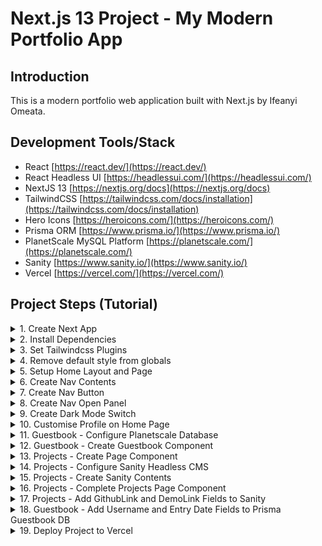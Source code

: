 # Next.js 13 Project - My Modern Portfolio App

## Introduction

This is a modern portfolio web application built with Next.js by Ifeanyi Omeata.

## Development Tools/Stack

- React [https://react.dev/](https://react.dev/)
- React Headless UI [https://headlessui.com/](https://headlessui.com/)
- NextJS 13 [https://nextjs.org/docs](https://nextjs.org/docs)
- TailwindCSS [https://tailwindcss.com/docs/installation](https://tailwindcss.com/docs/installation)
- Hero Icons [https://heroicons.com/](https://heroicons.com/)
- Prisma ORM [https://www.prisma.io/](https://www.prisma.io/)
- PlanetScale MySQL Platform [https://planetscale.com/](https://planetscale.com/)
- Sanity [https://www.sanity.io/](https://www.sanity.io/)
- Vercel [https://vercel.com/](https://vercel.com/)

## Project Steps (Tutorial)

<details>
<summary>1. Create Next App</summary>

# Create Next App

### [https://github.com/omeatai/next-project-my-portfolio/commit/3fe670fc72b4d67bd71568153111beb24a28a5fd](https://github.com/omeatai/next-project-my-portfolio/commit/3fe670fc72b4d67bd71568153111beb24a28a5fd)

```x
npx create-next-app@latest .
```

```x
npx create-next-app@13.4.12 . && npm i next@13
```

```x
npx create-next-app@13 <app-name> && cd <app-name> && npm i next@13
```

<img width="1270" alt="image" src="https://github.com/omeatai/next-project-my-portfolio/assets/32337103/424133bb-cd58-4a68-a982-0c92873da242">

<img width="654" alt="image" src="https://github.com/omeatai/next-project-my-portfolio/assets/32337103/971106bf-bca8-46d3-9a11-e5728c0a7fcd">

# #End</details>

<details>
<summary>2. Install Dependencies </summary>

# Install Dependencies

### [https://github.com/omeatai/next-project-my-portfolio/commit/fe3adb5c290d2200f53d4a0cf42646da86d18410](https://github.com/omeatai/next-project-my-portfolio/commit/fe3adb5c290d2200f53d4a0cf42646da86d18410)

# Install Prisma, Tailwindcss Typography and Forms

```x
npm i -D prisma @tailwindcss/typography @tailwindcss/forms
```

# Install NextJS Themes, React Headless UI, Prisma Client, Next Sanity

```x
npm i next-themes @headlessui/react @prisma/client next-sanity
```

# #End</details>

<details>
<summary>3. Set Tailwindcss Plugins</summary>

# Set Tailwindcss Plugins

### [https://github.com/omeatai/next-project-my-portfolio/commit/e7a8547e47271d0afb127be699d444a6d02be2a8](https://github.com/omeatai/next-project-my-portfolio/commit/e7a8547e47271d0afb127be699d444a6d02be2a8)

<img width="1122" alt="image" src="https://github.com/omeatai/next-project-my-portfolio/assets/32337103/1310751b-a9e8-4718-b491-ccfb6f237573">

# #End</details>

<details>
<summary>4. Remove default style from globals</summary>

# Remove default style from globals

### [https://github.com/omeatai/next-project-my-portfolio/commit/8b87a614b45b2173060d34d5cbc5761ee58c68f7](https://github.com/omeatai/next-project-my-portfolio/commit/8b87a614b45b2173060d34d5cbc5761ee58c68f7)

<img width="1122" alt="image" src="https://github.com/omeatai/next-project-my-portfolio/assets/32337103/e0681075-78cd-4f83-aef4-ca41aaf03014">

# #End</details>

<details>
<summary>5. Setup Home Layout and Page</summary>

# Setup Home Layout and Page

### [https://github.com/omeatai/next-project-my-portfolio/commit/88fdd8edeebf42b84af0e92bc80b2e7d8591e5fc](https://github.com/omeatai/next-project-my-portfolio/commit/88fdd8edeebf42b84af0e92bc80b2e7d8591e5fc)

### [https://tailwindcss.com/docs/installation](https://tailwindcss.com/docs/installation)

<img width="1122" alt="image" src="https://github.com/omeatai/next-project-my-portfolio/assets/32337103/e00359b6-67ca-4895-874e-b689d58b38df">
<img width="1122" alt="image" src="https://github.com/omeatai/next-project-my-portfolio/assets/32337103/0b198d51-d98f-4f35-bfef-35f8c3da4cc4">
<img width="1268" alt="image" src="https://github.com/omeatai/next-project-my-portfolio/assets/32337103/e7302904-3909-4842-8150-abd9cd8316f4">

# #End</details>

<details>
<summary>6. Create Nav Contents </summary>

# Create Nav Contents

### [https://github.com/omeatai/next-project-my-portfolio/commit/4f6667f10ef540fd5612f2e548d63f5e35110e4e](https://github.com/omeatai/next-project-my-portfolio/commit/4f6667f10ef540fd5612f2e548d63f5e35110e4e)

### [https://headlessui.com/react/disclosure](https://headlessui.com/react/disclosure)

### [https://tailwindcss.com/docs/installation](https://tailwindcss.com/docs/installation)

<img width="1129" alt="image" src="https://github.com/omeatai/next-project-my-portfolio/assets/32337103/a88cd0d6-fce9-4443-9f6f-9a9c36bc64af">
<img width="1129" alt="image" src="https://github.com/omeatai/next-project-my-portfolio/assets/32337103/519c309d-be36-45c3-80d6-116cc3c5e864">
<img width="1129" alt="image" src="https://github.com/omeatai/next-project-my-portfolio/assets/32337103/6da77f85-e6bc-4bbb-ba4b-12e42d5df6ed">
<img width="1241" alt="image" src="https://github.com/omeatai/next-project-my-portfolio/assets/32337103/d3d62e86-0e60-49b4-a66d-ba8173fa647a">

# #End</details>

<details>
<summary>7. Create Nav Button </summary>

# Create Nav Button

### [https://github.com/omeatai/next-project-my-portfolio/commit/075bde05bde6de022c48fe9dbace355857fbbf29](https://github.com/omeatai/next-project-my-portfolio/commit/075bde05bde6de022c48fe9dbace355857fbbf29)

### [https://heroicons.com/](https://heroicons.com/)

### [https://headlessui.com/react/disclosure](https://headlessui.com/react/disclosure)

### [https://tailwindcss.com/docs/installation](https://tailwindcss.com/docs/installation)

<img width="1184" alt="image" src="https://github.com/omeatai/next-project-my-portfolio/assets/32337103/f020d70e-6e77-4bf6-aee8-50f689fa5a27">
<img width="1184" alt="image" src="https://github.com/omeatai/next-project-my-portfolio/assets/32337103/a6f8cc89-2758-4cdb-b4c2-c9dbb9fb5e4a">

<img width="1125" alt="image" src="https://github.com/omeatai/next-project-my-portfolio/assets/32337103/43c3e49a-61ee-455f-bfba-029c64e941bc">
<img width="1203" alt="image" src="https://github.com/omeatai/next-project-my-portfolio/assets/32337103/5f391bfd-93b1-4bc5-8f19-8e772cc99541">

# #End</details>

<details>
<summary>8. Create Nav Open Panel </summary>

# Create Nav Open Panel

### [https://github.com/omeatai/next-project-my-portfolio/commit/642dfb95a6257ce2c7eeb42d4513296dcb3b8da7](https://github.com/omeatai/next-project-my-portfolio/commit/642dfb95a6257ce2c7eeb42d4513296dcb3b8da7)

<img width="1126" alt="image" src="https://github.com/omeatai/next-project-my-portfolio/assets/32337103/b9c9836b-6239-4ebc-9ed2-64009118021a">
<img width="1126" alt="image" src="https://github.com/omeatai/next-project-my-portfolio/assets/32337103/da1cb7e8-c5d0-4507-b7d5-f01dcd09599e">
<img width="1126" alt="image" src="https://github.com/omeatai/next-project-my-portfolio/assets/32337103/94c90e11-9965-459a-958e-bf4d41e9817d">
<img width="1247" alt="image" src="https://github.com/omeatai/next-project-my-portfolio/assets/32337103/8e8568fe-7b4f-4afe-a844-ead3c10421e4">
<img width="1247" alt="image" src="https://github.com/omeatai/next-project-my-portfolio/assets/32337103/09ab796a-1d03-4d7b-a58a-ea9aba148262">
<img width="1247" alt="image" src="https://github.com/omeatai/next-project-my-portfolio/assets/32337103/c6b6c1a2-bfd6-47fa-a3fc-854ad5715842">

# #End</details>

<details>
<summary>9. Create Dark Mode Switch </summary>

# Create Dark Mode Switch

### [https://github.com/omeatai/next-project-my-portfolio/commit/b55237499ebb7a9d3de84453322d44ce7b95a7a3](https://github.com/omeatai/next-project-my-portfolio/commit/b55237499ebb7a9d3de84453322d44ce7b95a7a3)

<img width="1239" alt="image" src="https://github.com/omeatai/next-project-my-portfolio/assets/32337103/54fb8f79-47ea-4ec2-bfd0-b606543125ab">
<img width="1127" alt="image" src="https://github.com/omeatai/next-project-my-portfolio/assets/32337103/f6678b42-56e2-41e8-a10c-fe7a301e9246">
<img width="1127" alt="image" src="https://github.com/omeatai/next-project-my-portfolio/assets/32337103/2cf50318-09e3-464f-b4fe-bd65c613898d">
<img width="1127" alt="image" src="https://github.com/omeatai/next-project-my-portfolio/assets/32337103/86bd0adc-1131-41ae-aff2-020cf8c13632">
<img width="1127" alt="image" src="https://github.com/omeatai/next-project-my-portfolio/assets/32337103/60a0b74a-007e-4b30-9079-6741437498f0">
<img width="1127" alt="image" src="https://github.com/omeatai/next-project-my-portfolio/assets/32337103/7cca6543-e5f4-4cfa-8afa-99ef4eeffed2">
<img width="1239" alt="image" src="https://github.com/omeatai/next-project-my-portfolio/assets/32337103/d6c4f884-867d-41e6-8327-bc459c6389b3">
<img width="1239" alt="image" src="https://github.com/omeatai/next-project-my-portfolio/assets/32337103/cc19a34c-c429-4464-b3ad-ab171dbba25f">
<img width="1239" alt="image" src="https://github.com/omeatai/next-project-my-portfolio/assets/32337103/2a5a58cc-8e03-4f1d-8a25-97a70e233f4d">
<img width="1239" alt="image" src="https://github.com/omeatai/next-project-my-portfolio/assets/32337103/05dd4381-8cc5-49f6-a657-3b1f1077d2c3">

# #End</details>

<details>
<summary>10. Customise Profile on Home Page </summary>

# Customise Profile on Home Page

### [https://github.com/omeatai/next-project-my-portfolio/commit/ac47c962a9e5cf452ad195c981214498b281c840](https://github.com/omeatai/next-project-my-portfolio/commit/ac47c962a9e5cf452ad195c981214498b281c840)

<img width="1123" alt="image" src="https://github.com/omeatai/next-project-my-portfolio/assets/32337103/b5439484-eb57-47cb-9af4-d28dada939af">
<img width="1408" alt="image" src="https://github.com/omeatai/next-project-my-portfolio/assets/32337103/ac7c6c94-c5b1-4f2d-a5f7-1609c75f9478">
<img width="1227" alt="image" src="https://github.com/omeatai/next-project-my-portfolio/assets/32337103/7af0fd3c-0222-48e9-a6a1-0fff34490e20">
<img width="1235" alt="image" src="https://github.com/omeatai/next-project-my-portfolio/assets/32337103/6fc0f56f-ae03-41b4-ac82-8594416c5040">

# #End</details>

<details>
<summary>11. Guestbook - Configure Planetscale Database </summary>

# Guestbook - Configure Planetscale Database

### [https://github.com/omeatai/next-project-my-portfolio/commit/609b64a9e3a137cb8a117ef2fda27a10a435e0ce](https://github.com/omeatai/next-project-my-portfolio/commit/609b64a9e3a137cb8a117ef2fda27a10a435e0ce)

### [https://app.planetscale.com/](https://app.planetscale.com/)

### [https://www.prisma.io/docs/guides/other/troubleshooting-orm/help-articles/nextjs-prisma-client-dev-practices](https://www.prisma.io/docs/guides/other/troubleshooting-orm/help-articles/nextjs-prisma-client-dev-practices)

### Initialise Prisma

```x
npx prisma init
```

### Push Prisma Schema Model into Database

```x
npx prisma db push
```

<img width="1269" alt="image" src="https://github.com/omeatai/next-project-my-portfolio/assets/32337103/edd5382e-4de2-4bdf-ba5b-0604c26ae623">
<img width="1269" alt="image" src="https://github.com/omeatai/next-project-my-portfolio/assets/32337103/9541f27f-df36-4b88-a1f3-e3f2ac83e90c">
<img width="1269" alt="image" src="https://github.com/omeatai/next-project-my-portfolio/assets/32337103/11a37387-8f7b-46fb-885c-63099e5803d9">
<img width="1269" alt="image" src="https://github.com/omeatai/next-project-my-portfolio/assets/32337103/544c842b-acc3-4530-9710-4cd9bf67cf40">
<img width="1269" alt="image" src="https://github.com/omeatai/next-project-my-portfolio/assets/32337103/df7ba484-e35d-424f-a70b-770b56f507e7">
<img width="1269" alt="image" src="https://github.com/omeatai/next-project-my-portfolio/assets/32337103/3a27ece7-5cd1-48a0-b794-1ca3953dcfca">
<img width="1269" alt="image" src="https://github.com/omeatai/next-project-my-portfolio/assets/32337103/5d9a487e-3a85-4978-84b1-50d097ec58b8">
<img width="1269" alt="Screenshot 2023-11-09 at 5 00 27 PM" src="https://github.com/omeatai/next-project-my-portfolio/assets/32337103/ad1f897e-c945-41e9-89c8-db2640eeedab">
<img width="1124" alt="image" src="https://github.com/omeatai/next-project-my-portfolio/assets/32337103/34c56e61-c134-4150-bee4-53bf5d7c4063">
<img width="1269" alt="image" src="https://github.com/omeatai/next-project-my-portfolio/assets/32337103/7144612e-9316-443d-a008-fd8546360ff0">
<img width="1124" alt="Screenshot 2023-11-09 at 5 16 28 PM" src="https://github.com/omeatai/next-project-my-portfolio/assets/32337103/9a40a069-fcfa-4f01-8a45-26d210b9ec79">
<img width="1124" alt="image" src="https://github.com/omeatai/next-project-my-portfolio/assets/32337103/d63eb75c-a28c-47ee-bf23-5ec23ef2d117">
<img width="1124" alt="image" src="https://github.com/omeatai/next-project-my-portfolio/assets/32337103/00568c24-2792-4296-979a-cf3cafebf001">

# #End</details>

<details>
<summary>12. Guestbook - Create Guestbook Component </summary>

# Guestbook - Create Guestbook Component

### [https://github.com/omeatai/next-project-my-portfolio/commit/d7e31fe7964aad693d1d2021c220e145a832adf7](https://github.com/omeatai/next-project-my-portfolio/commit/d7e31fe7964aad693d1d2021c220e145a832adf7)

# View Database in Prisma Studio

```x
npx prisma studio
```

<img width="1162" alt="image" src="https://github.com/omeatai/next-project-my-portfolio/assets/32337103/7c403c71-ff9e-4ba2-81b2-1af371adec85">
<img width="1122" alt="image" src="https://github.com/omeatai/next-project-my-portfolio/assets/32337103/8a8c9e28-58ed-472f-818b-140d4aae3a6b">
<img width="1122" alt="image" src="https://github.com/omeatai/next-project-my-portfolio/assets/32337103/155a6322-8e8a-47d3-97ac-88bcbed00b41">
<img width="1122" alt="image" src="https://github.com/omeatai/next-project-my-portfolio/assets/32337103/1602099a-35c6-4b16-bbfa-13a9ee4ea45d">
<img width="1122" alt="image" src="https://github.com/omeatai/next-project-my-portfolio/assets/32337103/2a9a46ea-9902-4cb3-ba7b-9f0ec881d83d">
<img width="1122" alt="image" src="https://github.com/omeatai/next-project-my-portfolio/assets/32337103/6e4df1f2-24a8-470b-9caf-d219ab309030">
<img width="1162" alt="image" src="https://github.com/omeatai/next-project-my-portfolio/assets/32337103/6826d193-ef50-47dd-8ec5-43ae8c9a1d76">
<img width="1162" alt="image" src="https://github.com/omeatai/next-project-my-portfolio/assets/32337103/1b0edac3-dbed-4bfd-9df8-23fcadd56318">
<img width="1162" alt="image" src="https://github.com/omeatai/next-project-my-portfolio/assets/32337103/cbcd5fb8-0480-4a6f-b4ee-a34afcb5d588">
<img width="1162" alt="image" src="https://github.com/omeatai/next-project-my-portfolio/assets/32337103/9ca81267-2b69-42dd-9de2-fe53fb6db855">

# #End</details>

<details>
<summary>13. Projects - Create Page Component </summary>

# Projects - Create Page Component

### [https://github.com/omeatai/next-project-my-portfolio/commit/b73a33fdfb5a13d4992944b90e6ab63970774499](https://github.com/omeatai/next-project-my-portfolio/commit/b73a33fdfb5a13d4992944b90e6ab63970774499)

<img width="1126" alt="image" src="https://github.com/omeatai/next-project-my-portfolio/assets/32337103/bc51f65d-d9e0-4218-9156-20b361242ca7">
<img width="1160" alt="image" src="https://github.com/omeatai/next-project-my-portfolio/assets/32337103/93cede4a-2e64-4b8b-9c9f-ddfec0374467">

# #End</details>

<details>
<summary>14. Projects - Configure Sanity Headless CMS </summary>

# Projects - Configure Sanity Headless CMS

### [https://github.com/omeatai/next-project-my-portfolio/commit/9fa6a96c99050a214f2e610c81f38b2152839e2f](https://github.com/omeatai/next-project-my-portfolio/commit/9fa6a96c99050a214f2e610c81f38b2152839e2f)

### [https://www.sanity.io/docs/create-a-sanity-project](https://www.sanity.io/docs/create-a-sanity-project)

### [https://www.sanity.io/manage/personal/projects](https://www.sanity.io/manage/personal/projects)

### Install Sanity Studio and Create Project

```x
npm create sanity@latest -- --template clean --create-project "sanity-portfolio" --dataset production
```

### Run Sanity Studio

```x
cd sanity-portfolio
npm run dev
```

<img width="840" alt="image" src="https://github.com/omeatai/next-project-my-portfolio/assets/32337103/fbc611f0-c530-434a-b7e7-2e27f47e7d0b">

<img width="1255" alt="image" src="https://github.com/omeatai/next-project-my-portfolio/assets/32337103/61a37351-eb43-40b9-83fc-afd3ee4a3377">

<img width="1255" alt="image" src="https://github.com/omeatai/next-project-my-portfolio/assets/32337103/040607f2-7169-46b7-b89f-4674d1a4671b">

<img width="1255" alt="image" src="https://github.com/omeatai/next-project-my-portfolio/assets/32337103/be09f3bf-b3e1-4378-8f10-2f4ce356d484">

<img width="1255" alt="image" src="https://github.com/omeatai/next-project-my-portfolio/assets/32337103/2eea7f33-e895-4af0-a969-95aadc973202">

<img width="1126" alt="image" src="https://github.com/omeatai/next-project-my-portfolio/assets/32337103/393c3b8e-9400-4eb8-8c1a-60397ae1f81f">

<img width="1126" alt="image" src="https://github.com/omeatai/next-project-my-portfolio/assets/32337103/3f0f692e-6373-49e9-b3f7-6d087d7536c7">

<img width="1254" alt="image" src="https://github.com/omeatai/next-project-my-portfolio/assets/32337103/1fa30fde-133c-45dd-bbb1-7cc159cd73de">

<img width="1254" alt="image" src="https://github.com/omeatai/next-project-my-portfolio/assets/32337103/ad585d8a-ce30-427c-aa9f-7db10f92e3ca">

# #End</details>

<details>
<summary>15. Projects - Create Sanity Contents </summary>

# Projects - Create Sanity Contents

### [https://github.com/omeatai/next-project-my-portfolio/commit/20bbb88dd00b1423806974a2c3d6de59b7e08e63](https://github.com/omeatai/next-project-my-portfolio/commit/20bbb88dd00b1423806974a2c3d6de59b7e08e63)

# Sanity Query to Fetch Data

```x
*[
  _type == "project"
] {
  title,
    overview,
    link,
    _id,
    "imageUrl": image.asset->url
}
```

# Install Next Sanity Client

```x
npm i next-sanity
```

<img width="651" alt="image" src="https://github.com/omeatai/next-project-my-portfolio/assets/32337103/aae40442-31bd-4c34-ab14-6f111c1eb239">
<img width="1310" alt="image" src="https://github.com/omeatai/next-project-my-portfolio/assets/32337103/d522f850-d020-4c03-8ef4-a284ef89d89f">
<img width="1309" alt="image" src="https://github.com/omeatai/next-project-my-portfolio/assets/32337103/b17413e5-d23f-4faa-b560-4359569db3e4">
<img width="1309" alt="image" src="https://github.com/omeatai/next-project-my-portfolio/assets/32337103/9c6ca46a-e0d3-4dbb-a1c6-2383a4eaead6">
<img width="1309" alt="image" src="https://github.com/omeatai/next-project-my-portfolio/assets/32337103/30f8e9af-1c31-437b-a078-42e3cb03ef9b">
<img width="1309" alt="image" src="https://github.com/omeatai/next-project-my-portfolio/assets/32337103/f177b6af-c605-4e7d-8f67-5a613369a702">
<img width="1309" alt="image" src="https://github.com/omeatai/next-project-my-portfolio/assets/32337103/fc825b79-bd4b-4a65-b394-7171967a58af">
<img width="1309" alt="image" src="https://github.com/omeatai/next-project-my-portfolio/assets/32337103/2fde40d0-fcf5-4a84-b0c1-606136407622">

# #End</details>

<details>
<summary>16. Projects - Complete Projects Page Component</summary>

# Projects - Complete Projects Page Component

### [https://github.com/omeatai/next-project-my-portfolio/commit/080d14c8e1c029effd2f60391ab6a12f98c8b7a8](https://github.com/omeatai/next-project-my-portfolio/commit/080d14c8e1c029effd2f60391ab6a12f98c8b7a8)

<img width="1124" alt="image" src="https://github.com/omeatai/next-project-my-portfolio/assets/32337103/296a303f-22a3-4c8d-93be-9169b2a04a02">
<img width="1124" alt="image" src="https://github.com/omeatai/next-project-my-portfolio/assets/32337103/214c1e28-eea4-4c47-b892-d14d225cef61">
<img width="1307" alt="image" src="https://github.com/omeatai/next-project-my-portfolio/assets/32337103/0bcee48c-723e-4d8f-8fe2-42f71aefd7ee">
<img width="1307" alt="image" src="https://github.com/omeatai/next-project-my-portfolio/assets/32337103/4eb0a96f-8285-4678-9652-3f914c346e83">

# #End</details>

<details>
<summary>17. Projects - Add GithubLink and DemoLink Fields to Sanity </summary>

# Projects - Add GithubLink and DemoLink Fields to Sanity

### [https://github.com/omeatai/next-project-my-portfolio/commit/0ce9252fdd28211699f8bdb5a987b38c2206105c](https://github.com/omeatai/next-project-my-portfolio/commit/0ce9252fdd28211699f8bdb5a987b38c2206105c)

<img width="1124" alt="image" src="https://github.com/omeatai/next-project-my-portfolio/assets/32337103/b53893c9-e2c0-49d2-8d74-25a7dd6da501">
<img width="1124" alt="image" src="https://github.com/omeatai/next-project-my-portfolio/assets/32337103/adeac529-4de7-4020-8d2d-d6b5220cc922">
<img width="1307" alt="image" src="https://github.com/omeatai/next-project-my-portfolio/assets/32337103/18f576bb-2f36-4108-878e-0c9951bd3963">
<img width="1307" alt="image" src="https://github.com/omeatai/next-project-my-portfolio/assets/32337103/48371cd9-789c-418a-aff7-43464b4d621d">
<img width="1307" alt="image" src="https://github.com/omeatai/next-project-my-portfolio/assets/32337103/e12a0b2e-f675-49b6-a056-2419103b11ba">
<img width="1307" alt="image" src="https://github.com/omeatai/next-project-my-portfolio/assets/32337103/e88e85ed-2a41-4d77-a050-272c70930a77">
<img width="1307" alt="image" src="https://github.com/omeatai/next-project-my-portfolio/assets/32337103/d3a25781-6241-40f0-9a2c-5acf2b5389f0">

# #End</details>

<details>
<summary>18. Guestbook - Add Username and Entry Date Fields to Prisma Guestbook DB  </summary>

# Guestbook - Add Username and Entry Date Fields to Prisma Guestbook DB

### [https://github.com/omeatai/next-project-my-portfolio/commit/3a721351e61c995851f3e15ff697426139317e40](https://github.com/omeatai/next-project-my-portfolio/commit/3a721351e61c995851f3e15ff697426139317e40)

<img width="1126" alt="image" src="https://github.com/omeatai/next-project-my-portfolio/assets/32337103/8e5afabf-5bdb-46cd-af9a-350e35572be6">
<img width="1126" alt="image" src="https://github.com/omeatai/next-project-my-portfolio/assets/32337103/87285f23-587d-43fb-9566-afa61dcd644b">
<img width="1126" alt="image" src="https://github.com/omeatai/next-project-my-portfolio/assets/32337103/96a160f5-c955-4e8a-a10d-63f166e76ff9">
<img width="1126" alt="image" src="https://github.com/omeatai/next-project-my-portfolio/assets/32337103/30e17034-eb24-4139-841f-f116bb6108a3">
<img width="1247" alt="image" src="https://github.com/omeatai/next-project-my-portfolio/assets/32337103/3c2fa48f-58a5-4710-b2d4-d6d30c494ac4">

# #End</details>

<details>
<summary>19. Deploy Project to Vercel </summary>

### [https://github.com/omeatai/next-project-my-portfolio/commit/3f937d2fa59bae608dd3c96922ff3a3e61623133](https://github.com/omeatai/next-project-my-portfolio/commit/3f937d2fa59bae608dd3c96922ff3a3e61623133)

<img width="1247" alt="image" src="https://github.com/omeatai/next-project-my-portfolio/assets/32337103/593fc4c0-4c14-4b27-a934-10bc0789a320">
<img width="1247" alt="image" src="https://github.com/omeatai/next-project-my-portfolio/assets/32337103/c06abf6c-a3fe-4717-bd29-210a3174564c">
<img width="1247" alt="image" src="https://github.com/omeatai/next-project-my-portfolio/assets/32337103/ba64db03-8283-48ef-b486-f32822d28977">
<img width="1247" alt="image" src="https://github.com/omeatai/next-project-my-portfolio/assets/32337103/986cdf65-2486-44e3-96d3-a708605b9015">


# Deploy Project to Vercel

# #End</details>
